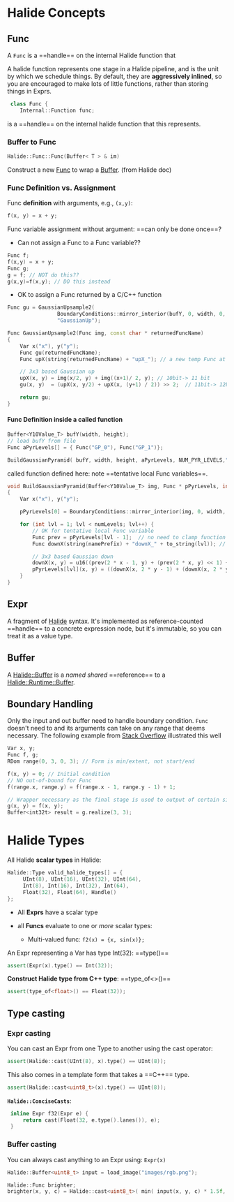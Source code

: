 # Halide Concepts

## Func

A `Func` is a ==handle== on the internal Halide function that 

A halide function represents one stage in a Halide pipeline, and is the unit by which we schedule things. By default, they are **aggressively inlined**, so you are encouraged to make lots of little functions, rather than storing things in Exprs.

```c++
 class Func {
 	Internal::Function func;
```
is a ==handle== on the internal halide function that this represents.

### Buffer to Func

```c++
Halide::Func::Func(Buffer< T > & im)
```

Construct a new [Func](http://halide-lang.org/docs/class_halide_1_1_func.html) to wrap a [Buffer](http://halide-lang.org/docs/class_halide_1_1_buffer.html). (from Halide doc)

### Func Definition vs. Assignment

Func **definition** with arguments, e.g., `(x,y)`: 
```c++
f(x, y) = x + y;
```

Func variable assignment without argument: ==can only be done once==?

- Can not assign a Func to a Func variable??
```c++
Func f;
f(x,y) = x + y;
Func g;
g = f; // NOT do this??
g(x,y)=f(x,y); // DO this instead
```
- OK to assign a Func returned by a C/C++ function

```c++
Func gu = GaussianUpsample2(
                BoundaryConditions::mirror_interior(bufY, 0, width, 0, height),
                "GaussianUp");

Func GaussianUpsample2(Func img, const char * returnedFuncName)
{
	Var x("x"), y("y");
	Func gu(returnedFuncName);
	Func upX(string(returnedFuncName) + "upX_"); // a new temp Func at every level

	// 3x3 based Gaussian up
	upX(x, y) = img(x/2, y) + img((x+1)/ 2, y); // 10bit-> 11 bit
	gu(x, y)  = (upX(x, y/2) + upX(x, (y+1) / 2)) >> 2;  // 11bit-> 12bit -> 10bit

    return gu;
}
```

#### Func Definition inside a called function

```c++
Buffer<Y10Value_T> bufY(width, height);
// load bufY from file
Func aPyrLevels[] = { Func("GP_0"), Func("GP_1")};

BuildGaussianPyramid( bufY, width, height, aPyrLevels, NUM_PYR_LEVELS,"GPyr_");
```

called function defined here: note ==tentative local Func variables==.

```c++
void BuildGaussianPyramid(Buffer<Y10Value_T> img, Func * pPyrLevels, int numLevels, const char * namePrefix)
{
	Var x("x"), y("y");

	pPyrLevels[0] = BoundaryConditions::mirror_interior(img, 0, width, 0, height);

	for (int lvl = 1; lvl < numLevels; lvl++) {
        // OK for tentative local Func variable
		Func prev = pPyrLevels[lvl - 1];  // no need to clamp function
		Func downX(string(namePrefix) + "downX_" + to_string(lvl)); // a new temp Func at every level

		// 3x3 based Gaussian down
		downX(x, y) = u16((prev(2 * x - 1, y) + (prev(2 * x, y) << 1) + prev(2 * x + 1, y)));
		pPyrLevels[lvl](x, y) = ((downX(x, 2 * y - 1) + (downX(x, 2 * y) << 1) + downX(x, 2 * y + 1)) >> 4);
	}
}
```



## Expr

A fragment of [Halide](http://halide-lang.org/docs/namespace_halide.html) syntax. It's implemented as reference-counted ==handle== to a concrete expression node, but it's immutable, so you can treat it as a value type.

## Buffer

A [Halide::Buffer](http://halide-lang.org/docs/class_halide_1_1_buffer.html) is a *named shared* ==reference== to a [Halide::Runtime::Buffer](http://halide-lang.org/docs/class_halide_1_1_runtime_1_1_buffer.html).

## Boundary Handling

Only the input and out buffer need to handle boundary condition. `Func` doesn't need to and its arguments can take on any range that deems necessary. The following example from [Stack Overflow](HTTPS://STACKOVERFLOW.COM/QUESTIONS/43168885/IS-THERE-ANY-WAY-TO-COMBINE-FUNCS-INTO-A-FUNC-HAS-ONE-MORE-DIMENSION) illustrated this well

```c++
Var x, y;
Func f, g;
RDom range(0, 3, 0, 3); // Form is min/extent, not start/end

f(x, y) = 0; // Initial condition
// NO out-of-bound for Func 
f(range.x, range.y) = f(range.x - 1, range.y - 1) + 1;

// Wrapper necessary as the final stage is used to output of certain size
g(x, y) = f(x, y);
Buffer<int32t> result = g.realize(3, 3);
```



# Halide Types

All Halide **scalar types** in Halide:

```c++
Halide::Type valid_halide_types[] = {
     UInt(8), UInt(16), UInt(32), UInt(64),
     Int(8), Int(16), Int(32), Int(64),
     Float(32), Float(64), Handle()
};
```

- All **Exprs** have a scalar type

- all **Funcs** evaluate to one or *more* scalar types:

  - Multi-valued func: `f2(x) = {x, sin(x)};`

An Expr representing a Var has type Int(32): ==type()==
```c++
assert(Expr(x).type() == Int(32));
```

**Construct Halide type from C++ type**: ==type_of<>()==

```c++
assert(type_of<float>() == Float(32));
```

## Type casting

### Expr casting

You can cast an Expr from one Type to another using the cast operator:

```c++
assert(Halide::cast(UInt(8), x).type() == UInt(8));
```

This also comes in a template form that takes a ==C++== type.
```c++
assert(Halide::cast<uint8_t>(x).type() == UInt(8));
```

**`Halide::ConciseCasts`**:

```c++
 inline Expr f32(Expr e) {
     return cast(Float(32, e.type().lanes()), e);
 }
```

### Buffer casting

You can always cast anything to an Expr using: `Expr(x)`

```c++
Halide::Buffer<uint8_t> input = load_image("images/rgb.png");

Halide::Func brighter;
brighter(x, y, c) = Halide::cast<uint8_t>( min( input(x, y, c) * 1.5f, 255) );
```



